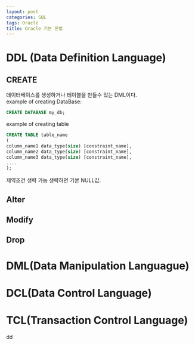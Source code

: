 ```yaml
---
layout: post
categories: SQL
tags: Oracle
title: Oracle 기본 문법
---
```

# DDL (Data Definition Language)
## CREATE
데이터베이스를 생성하거나 테이블을 만들수 있는 DML이다.               
example of creating DataBase:
```sql
CREATE DATABASE my_db;
```
example of creating table
```sql
CREATE TABLE table_name
(
column_name1 data_type(size) [constraint_name],
column_name2 data_type(size) [constraint_name],
column_name3 data_type(size) [constraint_name],
....
);
```
제약조건 생략 가능 생략하면 기본 NULL값.

## Alter

## Modify

## Drop

# DML(Data Manipulation Languague)


# DCL(Data Control Language)

# TCL(Transaction Control Language)
dd